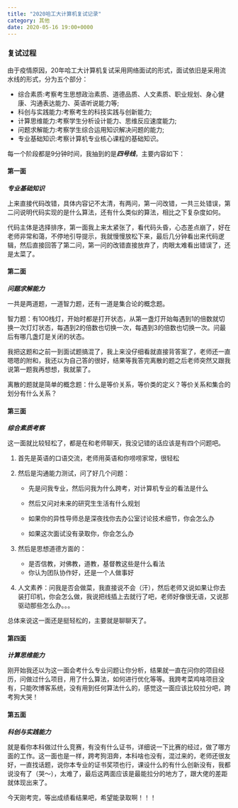 ```yaml
---
title: "2020哈工大计算机复试记录"
category: 其他
date: 2020-05-16 19:00+0000
---
```


### 复试过程

由于疫情原因，20年哈工大计算机复试采用网络面试的形式，面试依旧是采用流水线的形式，分为五个部分：

+ 综合素质:考察考生思想政治素质、道德品质、人文素质、职业规划、身心健康、沟通表达能力、英语听说能力等;
+  科创与实践能力:考察考生的科技实践与创新能力;
+ 计算思维能力:考察学生分析设计能力、思维反应速度能力; 
+  问题求解能力:考察学生综合运用知识解决问题的能力;
+  专业基础知识:考察计算机专业核心课程的基础知识。

每一个阶段都是9分钟时间，我抽到的是***四号线***，主要内容如下：



#### 第一面

***专业基础知识***

上来直接代码改错，具体内容记不太清，有两问，第一问改错，一共三处错误，第二问说明代码实现的是什么算法，还有什么类似的算法，相比之下复杂度如何。

代码主体是选择排序，第一面我上来太紧张了，看代码头昏，心态差点崩了，好在老师非常和蔼，不停地引导提示，我就慢慢放松下来，最后几分钟看出来代码逻辑，然后直接回答了第二问，第一问的改错直接放弃了，肉眼太难看出错误了，还是太菜了。



#### 第二面

***问题求解能力***

一共是两道题，一道智力题，还有一道是集合论的概念题。

智力题：有100栈灯，开始时都是打开状态，从第一盏灯开始每遇到1的倍数就切换一次灯灯状态，每遇到2的倍数也切换一次，每遇到3的倍数也切换一次。问最后有哪几盏灯是关闭的状态。

我把这题和之前一到面试题搞混了，我上来没仔细看就直接背答案了，老师还一直嗯嗯的附和，我还以为自己答的很好，结果等我答完离散的题之后老师突然又跟我说第一题我再想想，我就蒙了。

离散的题就是简单的概念题：什么是等价关系，等价类的定义？等价关系和集合的划分有什么关系？



#### 第三面

***综合素质考察***

这一面就比较轻松了，都是在和老师聊天，我没记错的话应该是有四个问题吧。

1. 首先是英语的口语交流，老师用英语和你唠唠家常，很轻松

2. 然后是沟通能力测试，问了好几个问题：

    + 先是问我专业，然后问我为什么跨考，对计算机专业的看法是什么
    + 然后又问对未来的研究生生活有什么规划

    + 如果你的异性导师总是深夜找你去办公室讨论技术细节，你会怎么办
    + 如果这次面试没有录取你，你会怎么办

3. 然后是思想道德方面的：

    + 是否信教，对佛教，道教，基督教这些是什么看法
    + 你认为团队协作好，还是一个人做事好

4. 人文素养：问我是否会做菜，我直接说不会（汗），然后老师又说如果让你去装打印机，你会怎么做，我说把线插上去就行了吧，老师好像很无语，又说那驱动那些怎么办。。。

总体来说这一面还是挺轻松的，主要就是聊聊天了。



#### 第四面

***计算思维能力***

刚开始我还以为这一面会考什么专业问题让你分析，结果就一直在问你的项目经历，问做过什么项目，用了什么算法，如何进行优化等等。我跨考菜鸡啥项目没有，只能吹博客系统，没有用到任何算法什么的，感觉这一面应该比较拉分吧，跨考狗大哭！



#### 第五面

***科创与实践能力***

就是看你本科做过什么竞赛，有没有什么证书，详细说一下比赛的经过，做了哪方面的工作。这一面也是一样，跨考狗泪奔，本科啥也没有，混过来的，老师还很友好，一直找话题，说你本专业的证书奖项也行，课设什么的有什么创新没有，我都说没有了（哭～），太难了，最后这两面应该是最能拉分的地方了，跟大佬的差距就体现出来了。



今天刚考完，等出成绩看结果吧，希望能录取啊！！！